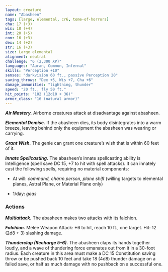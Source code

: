 ```yaml
---
layout: creature
name: "Abasheen"
tags: [large, elemental, cr6, tome-of-horrors]
cha: 17 (+3)
wis: 18 (+4)
int: 20 (+5)
con: 16 (+3)
dex: 14 (+2)
str: 16 (+3)
size: Large elemental
alignment: neutral
challenge: "6 (2,300 XP)"
languages: "Auran, Common, Infernal"
skills: "Perception +10"
senses: "darkvision 60 ft., passive Perception 20"
saving_throws: "Dex +5, Wis +7, Cha +6"
damage_immunities: "lightning, thunder"
speed: "20 ft., fly 50 ft."
hit_points: "102 (12d10 + 36)"
armor_class: "16 (natural armor)"
---
```


***Air Mastery.*** Airborne creatures attack at disadvantage against abasheen.

***Elemental Demise.*** If the abasheen dies, its body disintegrates into
a warm breeze, leaving behind only the equipment the abasheen was
wearing or carrying.

***Grant Wish.*** The genie can grant one creature’s wish that is within 60
feet of it.

***Innate Spellcasting.*** The abasheen’s innate spellcasting ability is
Intelligence (spell save DC 15, +7 to hit with spell attacks). It can innately
cast the following spells, requiring no material components:

* At will: <i>command, charm person, plane shift </i>(willing targets to elemental planes, Astral Plane, or Material Plane only)

* 1/day: <i>geas</i>

### Actions

***Multiattack.*** The abasheen makes two attacks with its falchion.

***Falchion.*** Melee Weapon Attack: +6 to hit, reach 10 ft., one target. Hit:
12 (2d8 + 3) slashing damage.

***Thunderclap (Recharge 5–6).*** The abasheen claps its hands together
loudly, and a wave of thundering force emanates out from it in a 30-foot
radius. Each creature in this area must make a DC 15 Constitution saving
throw or be pushed back 10 feet and take 18 (4d8) thunder damage on a
failed save, or half as much damage with no pushback on a successful one.
